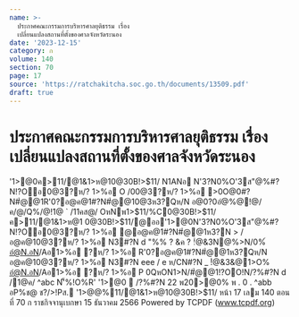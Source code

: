 ```yaml
---
name: >-
  ประกาศคณะกรรมการบริหารศาลยุติธรรม เรื่อง
  เปลี่ยนแปลงสถานที่ตั้งของศาลจังหวัดระนอง
date: '2023-12-15'
category: ก
volume: 140
section: 70
page: 17
source: 'https://ratchakitcha.soc.go.th/documents/13509.pdf'
draft: true
---
```


# ประกาศคณะกรรมการบริหารศาลยุติธรรม เรื่อง เปลี่ยนแปลงสถานที่ตั้งของศาลจังหวัดระนอง

'1>@0ค>11/@1&1>ห@10@30B!>$11/ N1ANอ N'3?N0%O'3ส"@%#?N!?Oอ0@3?ห/? 1>%อ O /00@3?ห/? 1>%อ >0O@0#?N#ํ@@1R'0?อ@ค@1#?N#ํ@@10@3ห3?Qห/N อ@0?0อํ@%@!@/ค/@/Q%/@!1@ ` /11คส@/ OหNพ1>$11/%C0@30B!>$11/ ค>11/@1&1>ห@1 0@30B!>$11/@ออ'1>@0N'3?N0%O'3ส"@%#?N!?Oอ0@3?ห/? 1>%อ @อ@ค@1#?N#ํ@@1ห3?N > / อ@ค@10@3?ห/? 1>%อ N3#?N d "%% ? &ค ? !ํ@&3N@%>N/0%์ อํ@N.อN/Aอ1>%อ ?ห/? 1>%อ R'0?อ@ค@1#?N#ํ@@1ห3?Qห/N อ@ค@10@3?ห/? 1>%อ N3#?N eee / e ห/CN#?N _ !ํ@&3&@1>O% อํ@N.อN/Aอ1>%อ ?ห/? 1>%อ P 0QหON1>N/#ํ@@1!?OO!N/?%#?N d /1@ค/ ^abc N'็%!O%R' '1>@0  /?%#?N 22 พ20>@0% พ . 0 . ^abb อP%ช@ ช?/>!Pส. '1>$@%0@3?@ '1>$@%11/@1&1>ห@10@30B!>$11/ หน้า 17 เลม 140 ตอนที่ 70 ก ราชกิจจานุเบกษา 15 ธันวาคม 2566 Powered by TCPDF (www.tcpdf.org)
